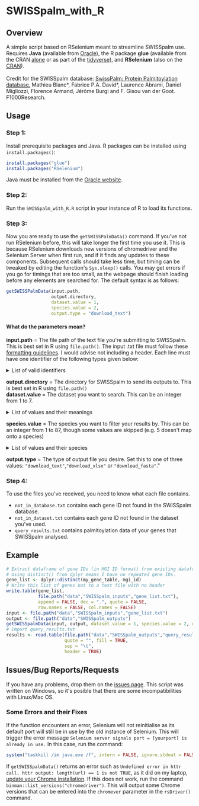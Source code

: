 # SWISSpalm_with_R
## Overview
A simple script based on RSelenium meant to streamline SWISSpalm use. Requires <b>Java</b> (available from [Oracle](https://www.java.com/en/download/)), the R package <b>glue</b> (available from the CRAN [alone](https://cran.r-project.org/web/packages/glue) or as part of the [tidyverse](https://cran.r-project.org/web/packages/tidyverse/)), and <b>RSelenium</b> (also on the [CRAN](https://cran.r-project.org/web/packages/RSelenium)).<br/><br/>Credit for the SWISSpalm database: [SwissPalm: Protein Palmitoylation database.](http://f1000research.com/articles/4-261/v1) Mathieu Blanc*, Fabrice P.A. David*, Laurence Abrami, Daniel Migliozzi, Florence Armand, Jérôme Burgi and F. Gisou van der Goot. F1000Research.
## Usage
### <b>Step 1:</b> 
Install prerequisite packages and Java. R packages can be installed using `install.packages()`:
```R
install.packages("glue")
install.packages("RSelenium")
```
Java must be installed from the [Oracle website](https://www.java.com/en/download/).
### <b>Step 2:</b> 
Run the `SWISSpalm_with_R.R` script in your instance of R to load its functions.
### <b>Step 3:</b>
Now you are ready to use the `getSWISSPalmData()` command. If you've not run RSelenium before, this will take longer the first time you use it. This is because RSelenium downloads new versions of chromedriver and the Selenium Server when first run, and if it finds any updates to these components. Subsequent calls should take less time, but timing can be tweaked by editing the function's `Sys.sleep()` calls. You may get errors if you go for timings that are too small, as the webpage should finish loading before any elements are searched for. The default syntax is as follows:
```R
getSWISSPalmData(input.path, 
                 output.directory, 
                 dataset.value = 1, 
                 species.value = 2, 
                 output.type = "download_text")
```
#### What do the parameters mean?
<b>input.path</b> = The file path of the text file you're submitting to SWISSpalm. This is best set in R using `file.path()`. The input .txt file must follow these [formatting guidelines](https://swisspalm.org/file_formats). I would advise not including a header. Each line must have one identifier of the following types given below:
  <details>  
    <summary>List of valid identifiers</summary><p>
  
    UniProt AC
    UniProt secondary AC
    UniProt ID
    UniProt gene name
    Ensembl protein
    Ensembl gene
    Refseq protein ID
    IPI ID
    UniGene ID
    PomBase ID
    MGI ID
    RGD ID
    TAIR protein ID
    EuPathDb ID
  
  </p></details>
  
<b>output.directory</b> = The directory for SWISSpalm to send its outputs to. This is best set in R using `file.path()`</br>
<b>dataset.value </b> = The dataset you want to search. This can be an integer from 1 to 7.
  <details>  
    <summary>List of values and their meanings</summary><p>
  
    Dataset 1: All proteins
    Dataset 2: Proteins predicted to be palmitoylated
    Dataset 3: Palmitoylation validated or found in at least 1 palmitoyl-proteome (SwissPalm annotated)
    Dataset 4: Palmitoylation validated proteins
    Dataset 5: Palmitoylation validated proteins or found in palmitoyl-proteomes using 2 independent methods
    Dataset 6: Found in palmitoyl-proteomes using 2 independent methods
    Dataset 7: Dataset 6 grouped by gene
  
  </p></details>
  
<b>species.value</b> = The species you want to filter your results by. This can be an integer from 1 to 87, though some values are skipped (e.g. 5 doesn't map onto a species)<br>
  <details>  
    <summary> List of values and their species</summary>
  
    1 = Homo sapiens
    2 = Mus musculus
    3 = Rattus norvegicus
    4 = Arabidopsis thaliana
    6 = Saccharomyces cerevisiae
    7 = Cricetulus griseus
    8 = Plasmodium falciparum
    9 = Chlorocebus aethiops
    10 = Bos taurus
    11 = Schizosaccharomyces pombe
    12 = Canis familiaris
    13 = Drosophila melanogaster
    14 = Danio rerio
    15 = HIV1 isolate HXB2
    16 = Spodoptera frugiperda
    17 = Gallus gallus
    18 = Human herpesvirus 1
    19 = Semliki forest virus
    20 = Sindbis virus (the [first recorded palmitoylated biological agent](https://dx.doi.org/10.1073/pnas.76.4.1687))
    21 = Oryctolagus cuniculus
    22 = Sus scrofa
    23 = Toxoplasma gondii
    24 = Torpedo californica
    25 = Nicotiana benthamiana
    26 = Landoltia punctata
    27 = Influenza A virus (A/udorn/1972(H3N2))
    28 = Giardia intestinalis
    29 = Ecc15
    30 = Influenza A virus (strain A/Duck/Ukraine/1/1963 H3N8)
    31 = Escherichia coli BL21-DE3
    32 = Salmonella typhimurium
    33 = Medicago truncatula
    34 = Influenza C virus (strain C/Johannesburg/1/1966)
    35 = Simian immunodeficiency virus
    36 = Cryptococcus neoformans
    38 = Trypanosoma brucei brucei
    39 = Mesocricetus auratus
    40 = HIV-1 NY5
    41 = HIV-1 BH10
    42 = Xenopus laevis
    43 = Fr-MuLV
    44 = Human adenovirus 5
    45 = Leishmania major
    46 = RRV (strain T48)
    47 = Caenorhabditis elegans
    48 = HHV-4
    49 = Ki-MuSV
    50 = Ha-MuSV
    51 = Escherichia coli K12
    53 = VACV
    54 = Influenza A virus H7N1
    55 = VSV
    56 = Macaca mulata
    57 = Solanum lycopersicum
    58 = Aspergillus fumigatus
    60 = Trypanosoma brucei brucei (927/4 GUTat10.1)
    61 = Equus caballus
    62 = MCF-MuLV
    63 = MoMuLV (ts1-92b)
    64 = MoMLV
    65 = Neosartorya fumigata
    66 = Toxoplasma gondii Me49
    67 = HCMV
    68 = MHV-A59
    69 = Medicago falcata
    70 = Oryza sativa
    71 = RSV-PrC
    72 = HHV-8
    73 = Mallard duck
    74 = AcMNPV
    75 = Dictyostelium discoideum
    76 = HCV
    77 = SARS-CoV
    78 = Lithobates catesbeiana
    79 = Trichomonas vaginalis
    82 = BCTV
    83 = HEV-3
    84 = HEV-1
    85 = Mungbean yellow mosaic virus-Vigna
    87 = CHIKV-S27
    
</details>

<b>output.type</b> = The type of output file you desire. Set this to one of three values: `"download_text"`,`"download_xlsx"` or `"download_fasta"`."<br>
### <b>Step 4:</b>
To use the files you've received, you need to know what each file contains.
* `not_in_database.txt` contains each gene ID not found in the SWISSpalm database.
* `not_in_dataset.txt` contains each gene ID not found in the dataset you've used.
* `query_results.txt` contains palmitoylation data of your genes that SWISSpalm analysed. 
## Example
```R
# Extract dataframe of gene IDs (in MGI ID format) from existing dataframe.
# Using distinct() from dplyr means I have no repeated gene IDs.
gene_list <- dplyr::distinct(my_gene_table, mgi_id) 
# Write this list of genes out to a text file with no header
write.table(gene_list, 
            file.path("data","SWISSpalm_inputs","gene_list.txt"), 
            append = FALSE, dec = ".", quote = FALSE, 
            row.names = FALSE, col.names = FALSE)
input <- file.path("data","SWISSpalm_inputs","gene_list.txt")
output <- file.path("data","SWISSpalm_outputs")
getSWISSpalmData(input, output, dataset.value = 1, species.value = 2, output.type = "download_text")
# Import query_results.txt 
results <- read.table(file.path("data","SWISSpalm_outputs","query_result.txt"),
                      quote = "", fill = TRUE,
                      sep = "\t",
                      header = TRUE) 
```
## Issues/Bug Reports/Requests
If you have any problems, drop them on the [issues page](https://github.com/simpar1471/SWISSpalm_with_R/issues). This script was written on Windows, so it's posible that there are some incompatibilities with Linux/Mac OS.
### Some Errors and their Fixes </br>
If the function encounters an error, Selenium will not reinitialise as its default port will still be in use by the old instance of Selenium. This will trigger the error message `Selenium server signals port = [yourport] is already in use.` In this case, run the command:
``` R
system("taskkill /im java.exe /f", intern = FALSE, ignore.stdout = FALSE)
```
If `getSWISSpalmData()` returns an error such as `Undefined error in httr call. httr output: length(url) == 1 is not TRUE`, as it did on my laptop, [update your Chrome installation](https://support.google.com/chrome/answer/95414). If this does not work, run the command `binman::list_versions("chromedriver")`. This will output some Chrome versions that can be entered into the `chromever` parameter in the `rsDriver()` command.
